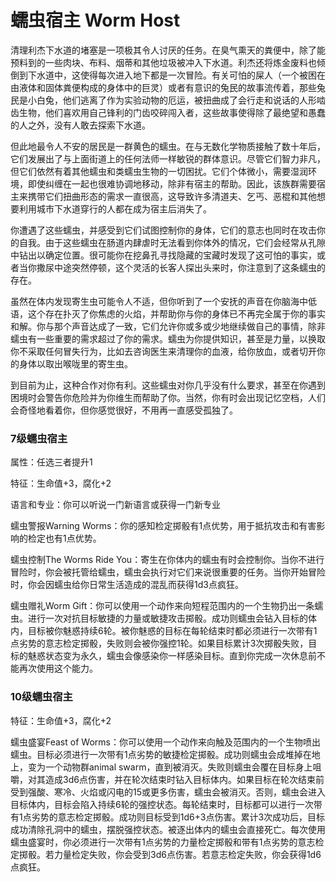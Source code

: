 # 蠕虫宿主 Worm Host

清理利杰下水道的堵塞是一项极其令人讨厌的任务。在臭气熏天的粪便中，除了能预料到的一些肉块、布料、烟蒂和其他垃圾被冲入下水道。利杰还将炼金废料也倾倒到下水道中，这使得每次进入地下都是一次冒险。有关可怕的屎人（一个被困在由液体和固体粪便构成的身体中的巨灵）或者有意识的兔民的故事流传着，那些兔民是小白兔，他们逃离了作为实验动物的厄运，被扭曲成了会行走和说话的人形啮齿生物，他们喜欢用自己锋利的门齿咬碎闯入者，这些故事使得除了最绝望和愚蠢的人之外，没有人敢去探索下水道。  

但此地最令人不安的居民是一群黄色的蠕虫。在与无数化学物质接触了数十年后，它们发展出了与上面街道上的任何法师一样敏锐的群体意识。尽管它们智力非凡，但它们依然有着其他蠕虫和类蠕虫生物的一切困扰。它们个体微小，需要湿润环境，即使纠缠在一起也很难协调地移动，除非有宿主的帮助。因此，该族群需要宿主来携带它们扭曲形态的需求一直很高，这导致许多清道夫、乞丐、恶棍和其他想要利用城市下水道穿行的人都在成为宿主后消失了。  

你遭遇了这些蠕虫，并感受到它们试图控制你的身体，它们的意志也同时在攻击你的自我。由于这些蠕虫在肠道内肆虐时无法看到你体外的情况，它们会经常从孔隙中钻出以确定位置。很可能你在挖鼻孔寻找隐藏的宝藏时发现了这可怕的事实，或者当你撒尿中途突然停顿，这个灵活的长客人探出头来时，你注意到了这条蠕虫的存在。  

虽然在体内发现寄生虫可能令人不适，但你听到了一个安抚的声音在你脑海中低语，这个存在扑灭了你焦虑的火焰，并帮助你与你的身体已不再完全属于你的事实和解。你与那个声音达成了一致，它们允许你或多或少地继续做自己的事情，除非蠕虫有一些重要的需求超过了你的需求。蠕虫为你提供知识，甚至是力量，以换取你不采取任何冒失行为，比如去咨询医生来清理你的血液，给你放血，或者切开你的身体以取出喉咙里的寄生虫。  

到目前为止，这种合作对你有利。这些蠕虫对你几乎没有什么要求，甚至在你遇到困境时会警告你危险并为你维生而帮助了你。当然，你有时会出现记忆空档，人们会奇怪地看着你，但你感觉很好，不用再一直感受孤独了。

### 7级蠕虫宿主 

属性：任选三者提升1  

特征：生命值+3，腐化+2  

语言和专业：你可以听说一门新语言或获得一门新专业  

蠕虫警报Warning
Worms：你的感知检定掷骰有1点优势，用于抵抗攻击和有害影响的检定也有1点优势。

蠕虫控制The Worms Ride
You：寄生在你体内的蠕虫有时会控制你。当你不进行冒险时，你会被托管给蠕虫，蠕虫会执行对它们来说很重要的任务。当你开始冒险时，你会因蠕虫给你日常生活造成的混乱而获得1d3点疯狂。  

蠕虫赠礼Worm
Gift：你可以使用一个动作来向短程范围内的一个生物扔出一条蠕虫。进行一次对抗目标敏捷的力量或敏捷攻击掷骰。成功则蠕虫会钻入目标的体内，目标被你魅惑持续6轮。被你魅惑的目标在每轮结束时都必须进行一次带有1点劣势的意志检定掷骰，失败则会被你强控1轮。如果目标累计3次掷骰失败，目标的魅惑状态变为永久，蠕虫会像感染你一样感染目标。直到你完成一次休息前不能再次使用这个能力。

### 10级蠕虫宿主 

特征：生命值+3，腐化+2  

蠕虫盛宴Feast of
Worms：你可以使用一个动作来向触及范围内的一个生物喷出蠕虫。目标必须进行一次带有1点劣势的敏捷检定掷骰。成功则蠕虫会成堆掉在地上，变为一个动物群animal
swarm，直到被消灭。失败则蠕虫会覆在目标身上咀嚼，对其造成3d6点伤害，并在轮次结束时钻入目标体内。如果目标在轮次结束前受到强酸、寒冷、火焰或闪电的15或更多伤害，蠕虫会被消灭。否则，蠕虫会进入目标体内，目标会陷入持续6轮的强控状态。每轮结束时，目标都可以进行一次带有1点劣势的意志检定掷骰。成功则目标受到1d6+3点伤害。累计3次成功后，目标成功清除孔洞中的蠕虫，摆脱强控状态。被逐出体内的蠕虫会直接死亡。每次使用蠕虫盛宴时，你必须进行一次带有1点劣势的力量检定掷骰和带有1点劣势的意志检定掷骰。若力量检定失败，你会受到3d6点伤害。若意志检定失败，你会获得1d6点疯狂。
